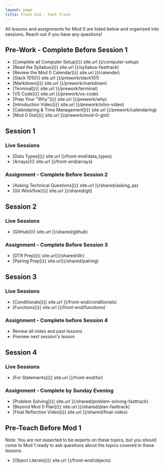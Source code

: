 ```yaml
---
layout: page
title: Front End - Fast Track
---
```


All lessons and assignments for Mod 0 are listed below and organized into sessions. Reach out if you have any questions! 

## Pre-Work - Complete Before Session 1
* [Complete all Computer Setup]({{ site.url }}/computer-setup) 
* [Read the Syllabus]({{ site.url }}/syllabus-fasttrack) 
* [Review the Mod 0 Calendar]({{ site.url }}/calendar)
* [Slack 101]({{ site.url }}/prework/slack101)
* [Markdown]({{ site.url }}/prework/markdown)
* [Terminal]({{ site.url }}/prework/terminal)
* [VS Code]({{ site.url }}/prework/vs-code)
* [Prep Your "Why"]({{ site.url }}/prework/why)
* [Introduction Video]({{ site.url }}/prework/intro-video)
* [Calendaring & Time Management]({{ site.url }}/prework/calendaring)
* [Mod 0 Gist]({{ site.url }}/prework/mod-0-gist)

## Session 1
### Live Sessions
* [Data Types]({{ site.url }}/front-end/data_types)
* [Arrays]({{ site.url }}/front-end/arrays)

### Assignment - Complete Before Session 2
* [Asking Technical Questions]({{ site.url }}/shared/asking_qs) 
* [Git Workflow]({{ site.url }}/shared/git)

## Session 2
### Live Sessions
* [GitHub]({{ site.url }}/shared/github)

### Assignment - Complete Before Session 3
* [DTR Prep]({{ site.url}}/shared/dtr)
* [Pairing Prep]({{ site.url}}/shared/pairing)

## Session 3
### Live Sessions
* [Conditionals]({{ site.url }}/front-end/conditionals)
* [Functions]({{ site.url }}/front-end/functions)

### Assignment - Complete before Session 4
* Review all notes and past lessons
* Preview next session's lesson

## Session 4
### Live Sessions
* [For Statements]({{ site.url }}/front-end/for)

### Assignment - Complete by Sunday Evening
* [Problem Solving]({{ site.url }}/shared/problem-solving-fasttrack)
* [Beyond Mod 0 Plan]({{ site.url }}/shared/plan-fasttrack)
* [Final Reflection Video]({{ site.url }}/shared/final-video)

## Pre-Teach Before Mod 1
Note: You are not expected to be experts on these topics, but you should come to Mod 1 ready to ask questions about the topics covered in these lessons.
* [Object Literals]({{ site.url }}/front-end/objects)

<br>
<br>
<br>
<br>
<br>
<br>